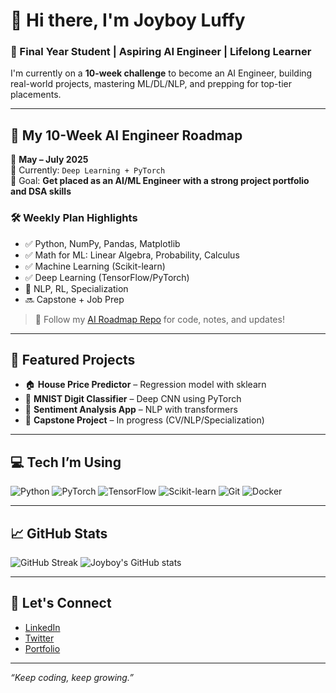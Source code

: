 # 👋 Hi there, I'm Joyboy Luffy

### 🧠 Final Year Student | Aspiring AI Engineer | Lifelong Learner

I'm currently on a **10-week challenge** to become an AI Engineer, building real-world projects, mastering ML/DL/NLP, and prepping for top-tier placements.

---

## 🚀 My 10-Week AI Engineer Roadmap

📅 **May – July 2025**  
🔭 Currently: `Deep Learning + PyTorch`  
🎯 Goal: **Get placed as an AI/ML Engineer with a strong project portfolio and DSA skills**

### 🛠️ Weekly Plan Highlights

- ✅ Python, NumPy, Pandas, Matplotlib
- ✅ Math for ML: Linear Algebra, Probability, Calculus
- ✅ Machine Learning (Scikit-learn)
- ✅ Deep Learning (TensorFlow/PyTorch)
- 🔄 NLP, RL, Specialization
- 🔜 Capstone + Job Prep

> 🔗 Follow my [AI Roadmap Repo](https://github.com/yourusername/AI-Engineer-Roadmap) for code, notes, and updates!

---

## 📂 Featured Projects

- 🏠 **House Price Predictor** – Regression model with sklearn
- 🔢 **MNIST Digit Classifier** – Deep CNN using PyTorch
- 💬 **Sentiment Analysis App** – NLP with transformers
- 🧠 **Capstone Project** – In progress (CV/NLP/Specialization)

---

## 💻 Tech I’m Using

![Python](https://img.shields.io/badge/-Python-3776AB?logo=python&logoColor=white&style=flat)
![PyTorch](https://img.shields.io/badge/-PyTorch-EE4C2C?logo=pytorch&logoColor=white&style=flat)
![TensorFlow](https://img.shields.io/badge/-TensorFlow-FF6F00?logo=tensorflow&logoColor=white&style=flat)
![Scikit-learn](https://img.shields.io/badge/-Scikit--learn-F7931E?logo=scikitlearn&logoColor=white&style=flat)
![Git](https://img.shields.io/badge/-Git-F05032?logo=git&logoColor=white&style=flat)
![Docker](https://img.shields.io/badge/-Docker-2496ED?logo=docker&logoColor=white&style=flat)

---

## 📈 GitHub Stats

![GitHub Streak](https://streak-stats.demolab.com?user=yourusername&theme=default)
![Joyboy's GitHub stats](https://github-readme-stats.vercel.app/api?username=yourusername&show_icons=true&theme=default)

---

## 🤝 Let's Connect

- [LinkedIn](https://linkedin.com/in/yourprofile)
- [Twitter](https://twitter.com/yourhandle)
- [Portfolio](https://yourportfolio.com)

---

_“Keep coding, keep growing.”_

